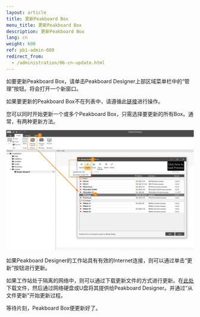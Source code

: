 ```yaml
---
layout: article
title: 更新Peakboard Box
menu_title: 更新Peakboard Box
description: 更新Peakboard Box
lang: cn
weight: 600
ref: pb1-admin-600
redirect_from:
  - /administration/06-cn-update.html
---
```


如要更新Peakboard Box，请单击Peakboard Designer上部区域菜单栏中的“管理”按钮。将会打开一个新窗口。

如果要更新的Peakboard Box不在列表中，请遵循此[链接](/administration/07-cn-adding.html)进行操作。

您可以同时开始更新一个或多个Peakboard Box，只需选择要更新的所有Box。通常，有两种更新方法。

![Manage Dialog Update Device](/assets/images/admin/update/aktualisieren1.png)

如果Peakboard Designer的工作站具有有效的Internet连接，则可以通过单击“更新”按钮进行更新。

如果工作站处于隔离的网络中，则可以通过下载更新文件的方式进行更新。在[此处](https://peakboard.com/download/runtime/Peakboard.Runtime_Update.pbux)下载文件，然后通过网络硬盘或U盘将其提供给Peakboard Designer。并通过“从文件更新”开始更新过程。

等待片刻，Peakboard Box便更新好了。
